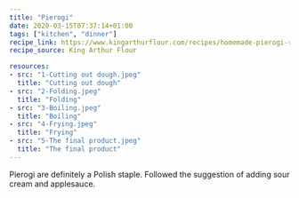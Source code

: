 ```yaml
---
title: "Pierogi"
date: 2020-03-15T07:37:14+01:00
tags: ["kitchen", "dinner"]
recipe_link: https://www.kingarthurflour.com/recipes/homemade-pierogi-recipe
recipe_source: King Arthur Flour

resources:
- src: "1-Cutting out dough.jpeg"
  title: "Cutting out dough"
- src: "2-Folding.jpeg"
  title: "Folding"
- src: "3-Boiling.jpeg"
  title: "Boiling"
- src: "4-Frying.jpeg"
  title: "Frying"
- src: "5-The final product.jpeg"
  title: "The final product"
---
```


Pierogi are definitely a Polish staple. Followed the suggestion of adding sour cream and applesauce.
